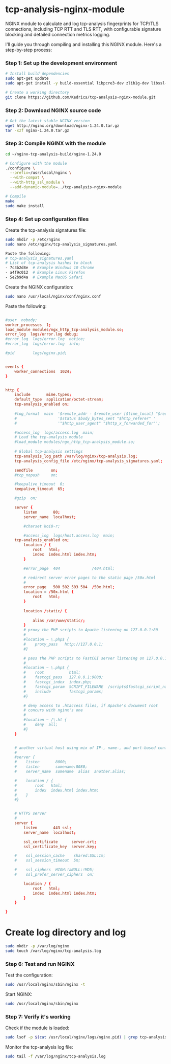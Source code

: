 # tcp-analysis-nginx-module
NGINX module to calculate and log tcp-analysis fingerprints for TCP/TLS connections, including TCP RTT and TLS RTT, with configurable signature blocking and detailed connection metrics logging.

I'll guide you through compiling and installing this NGINX module. Here's a step-by-step process:

### Step 1: Set up the development environment

```bash
# Install build dependencies
sudo apt-get update
sudo apt-get install -y build-essential libpcre3-dev zlib1g-dev libssl-dev libyaml-dev

# Create a working directory
git clone https://github.com/Kedrics/tcp-analysis-nginx-module.git
```

### Step 2: Download NGINX source code

```bash
# Get the latest stable NGINX version
wget http://nginx.org/download/nginx-1.24.0.tar.gz
tar -xzf nginx-1.24.0.tar.gz
```


### Step 3: Compile NGINX with the module

```bash
cd ~/nginx-tcp-analysis-build/nginx-1.24.0

# Configure with the module
./configure \
  --prefix=/usr/local/nginx \
  --with-compat \
  --with-http_ssl_module \
  --add-dynamic-module=../tcp-analysis-nginx-module

# Compile
make
sudo make install
```

### Step 4: Set up configuration files

Create the tcp-analysis signatures file:

```bash
sudo mkdir -p /etc/nginx
sudo nano /etc/nginx/tcp-analysis_signatures.yaml

Paste the following:
# tcp-analysis_signatures.yaml
# List of tcp-analysis hashes to block
- 7c3b2d8e  # Example Windows 10 Chrome
- a4f9c012  # Example Linux Firefox
- 5e2b9d4a  # Example MacOS Safari
```

Create the NGINX configuration:

```bash
sudo nano /usr/local/nginx/conf/nginx.conf

```
Paste the following:
```conf

#user  nobody;
worker_processes  1;
load_module modules/ngx_http_tcp-analysis_module.so;
error_log  logs/error.log debug;
#error_log  logs/error.log  notice;
#error_log  logs/error.log  info;

#pid        logs/nginx.pid;


events {
    worker_connections  1024;
}


http {
    include       mime.types;
    default_type  application/octet-stream;
    tcp-analysis_enabled on;
    
    #log_format  main  '$remote_addr - $remote_user [$time_local] "$request" '
    #                  '$status $body_bytes_sent "$http_referer" '
    #                  '"$http_user_agent" "$http_x_forwarded_for"';

    #access_log  logs/access.log  main;
    # Load the tcp-analysis module
    #load_module modules/ngx_http_tcp-analysis_module.so;
    
    # Global tcp-analysis settings
    tcp-analysis_log_path /var/log/nginx/tcp-analysis.log;
    tcp-analysis_config_file /etc/nginx/tcp-analysis_signatures.yaml;

    sendfile        on;
    #tcp_nopush     on;

    #keepalive_timeout  0;
    keepalive_timeout  65;

    #gzip  on;

    server {
        listen       80;
        server_name  localhost;

        #charset koi8-r;

        #access_log  logs/host.access.log  main;
	tcp-analysis_enabled on;
        location / {
            root   html;
            index  index.html index.htm;
        }

        #error_page  404              /404.html;

        # redirect server error pages to the static page /50x.html
        #
        error_page   500 502 503 504  /50x.html;
        location = /50x.html {
            root   html;
        }
        
        location /static/ {
            
            alias /var/www/static/;
        }
        # proxy the PHP scripts to Apache listening on 127.0.0.1:80
        #
        #location ~ \.php$ {
        #    proxy_pass   http://127.0.0.1;
        #}

        # pass the PHP scripts to FastCGI server listening on 127.0.0.1:9000
        #
        #location ~ \.php$ {
        #    root           html;
        #    fastcgi_pass   127.0.0.1:9000;
        #    fastcgi_index  index.php;
        #    fastcgi_param  SCRIPT_FILENAME  /scripts$fastcgi_script_name;
        #    include        fastcgi_params;
        #}

        # deny access to .htaccess files, if Apache's document root
        # concurs with nginx's one
        #
        #location ~ /\.ht {
        #    deny  all;
        #}
    }


    # another virtual host using mix of IP-, name-, and port-based configuration
    #
    #server {
    #    listen       8000;
    #    listen       somename:8080;
    #    server_name  somename  alias  another.alias;

    #    location / {
    #        root   html;
    #        index  index.html index.htm;
    #    }
    #}


    # HTTPS server
    #
    server {
        listen       443 ssl;
        server_name  localhost;

        ssl_certificate      server.crt;
        ssl_certificate_key  server.key;

    #    ssl_session_cache    shared:SSL:1m;
    #    ssl_session_timeout  5m;

    #    ssl_ciphers  HIGH:!aNULL:!MD5;
    #    ssl_prefer_server_ciphers  on;

        location / {
            root   html;
            index  index.html index.htm;
        }
    }

}
```

# Create log directory and log
```bash
sudo mkdir -p /var/log/nginx
sudo touch /var/log/nginx/tcp-analysis.log
```

### Step 6: Test and run NGINX

Test the configuration:

```bash
sudo /usr/local/nginx/sbin/nginx -t
```

Start NGINX:

```bash
sudo /usr/local/nginx/sbin/nginx
```

### Step 7: Verify it's working

Check if the module is loaded:

```bash
sudo lsof -p $(cat /usr/local/nginx/logs/nginx.pid) | grep tcp-analysis
```

Monitor the tcp-analysis log file:

```bash
sudo tail -f /var/log/nginx/tcp-analysis.log
```
